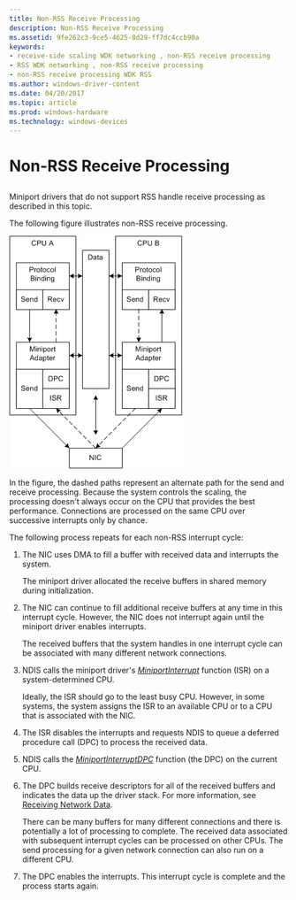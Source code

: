 ```yaml
---
title: Non-RSS Receive Processing
description: Non-RSS Receive Processing
ms.assetid: 9fe262c3-9ce5-4625-8d29-ff7dc4ccb90a
keywords:
- receive-side scaling WDK networking , non-RSS receive processing
- RSS WDK networking , non-RSS receive processing
- non-RSS receive processing WDK RSS
ms.author: windows-driver-content
ms.date: 04/20/2017
ms.topic: article
ms.prod: windows-hardware
ms.technology: windows-devices
---
```


# Non-RSS Receive Processing


## <a href="" id="ddk-non-rss-receive-processing-ng"></a>


Miniport drivers that do not support RSS handle receive processing as described in this topic.

The following figure illustrates non-RSS receive processing.

![diagram illustrating send and receive processing without rss](images/rsslessstack.png)

In the figure, the dashed paths represent an alternate path for the send and receive processing. Because the system controls the scaling, the processing doesn't always occur on the CPU that provides the best performance. Connections are processed on the same CPU over successive interrupts only by chance.

The following process repeats for each non-RSS interrupt cycle:

1.  The NIC uses DMA to fill a buffer with received data and interrupts the system.

    The miniport driver allocated the receive buffers in shared memory during initialization.

2.  The NIC can continue to fill additional receive buffers at any time in this interrupt cycle. However, the NIC does not interrupt again until the miniport driver enables interrupts.

    The received buffers that the system handles in one interrupt cycle can be associated with many different network connections.

3.  NDIS calls the miniport driver's [*MiniportInterrupt*](https://msdn.microsoft.com/library/windows/hardware/ff559395) function (ISR) on a system-determined CPU.

    Ideally, the ISR should go to the least busy CPU. However, in some systems, the system assigns the ISR to an available CPU or to a CPU that is associated with the NIC.

4.  The ISR disables the interrupts and requests NDIS to queue a deferred procedure call (DPC) to process the received data.

5.  NDIS calls the [*MiniportInterruptDPC*](https://msdn.microsoft.com/library/windows/hardware/ff559398) function (the DPC) on the current CPU.

6.  The DPC builds receive descriptors for all of the received buffers and indicates the data up the driver stack. For more information, see [Receiving Network Data](receiving-network-data.md).

    There can be many buffers for many different connections and there is potentially a lot of processing to complete. The received data associated with subsequent interrupt cycles can be processed on other CPUs. The send processing for a given network connection can also run on a different CPU.

7.  The DPC enables the interrupts. This interrupt cycle is complete and the process starts again.

 

 





